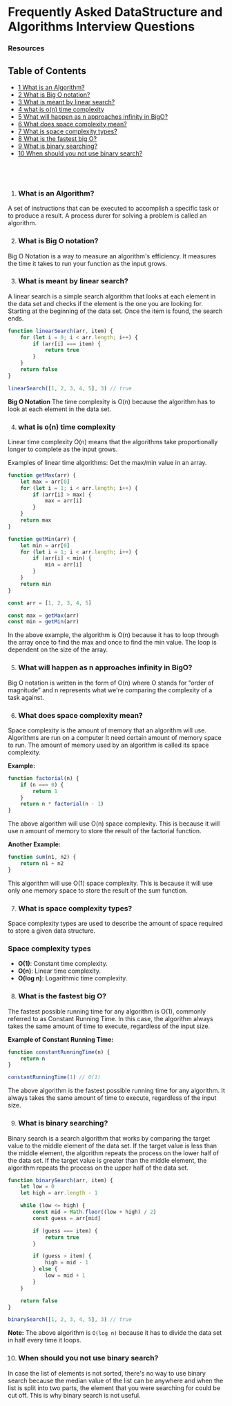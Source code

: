 # Frequently Asked DataStructure and Algorithms Interview Questions 
 ### Resources 
 

 ## Table of Contents

- [1 What is an Algorithm?](#what-is-an-algorithm)
- [2 What is Big O notation?](#what-is-big-o-notation)
- [3 What is meant by linear search?](#what-is-meant-by-linear-search)
- [4 what is o(n) time complexity](#what-is-on-time-complexity)
- [5 What will happen as n approaches infinity in BigO?](#what-will-happen-as-n-approaches-infinity-in-bigo)
- [6 What does space complexity mean?](#what-does-space-complexity-mean)
- [7 What is space complexity types?](#what-is-space-complexity-types)
- [8 What is the fastest big O?](#what-is-the-fastest-big-o)
- [9 What is binary searching?](#what-is-binary-searching)
- [10 When should you not use binary search?](#when-should-you-not-use-binary-search)
<br/><br/><br/><br/>

1. ### What is an Algorithm?

A set of instructions that can be executed to accomplish a specific task or to produce a result. A process durer for solving a problem is called an algorithm.

2. ### What is Big O notation?

Big O Notation is a way to measure an algorithm's efficiency. It measures the time it takes to run your function as the input grows.

3. ### What is meant by linear search?

A linear search is a simple search algorithm that looks at each element in the data set and checks if the element is the one you are looking for. Starting at the beginning of the data set. Once the item is found, the search ends.

```javascript
function linearSearch(arr, item) {
	for (let i = 0; i < arr.length; i++) {
		if (arr[i] === item) {
			return true
		}
	}
	return false
}

linearSearch([1, 2, 3, 4, 5], 3) // true
```

**Big O Notation**
The time complexity is O(n) because the algorithm has to look at each element in the data set.

4. ### what is o(n) time complexity

Linear time complexity O(n) means that the algorithms take proportionally longer to complete as the input grows.

Examples of linear time algorithms: Get the max/min value in an array.

```js
function getMax(arr) {
	let max = arr[0]
	for (let i = 1; i < arr.length; i++) {
		if (arr[i] > max) {
			max = arr[i]
		}
	}
	return max
}

function getMin(arr) {
	let min = arr[0]
	for (let i = 1; i < arr.length; i++) {
		if (arr[i] < min) {
			min = arr[i]
		}
	}
	return min
}

const arr = [1, 2, 3, 4, 5]

const max = getMax(arr)
const min = getMin(arr)
```

In the above example, the algorithm is O(n) because it has to loop through the array once to find the max and once to find the min value. The loop is dependent on the size of the array.

5. ### What will happen as n approaches infinity in BigO?

Big O notation is written in the form of O(n) where O stands for “order of magnitude” and n represents what we're comparing the complexity of a task against.

6. ### What does space complexity mean?

Space complexity is the amount of memory that an algorithm will use. Algorithms are run on a computer It need certain amount of memory space to run. The amount of memory used by an algorithm is called its space complexity.

**Example:**

```javascript
function factorial(n) {
	if (n === 0) {
		return 1
	}
	return n * factorial(n - 1)
}
```

The above algorithm will use O(n) space complexity. This is because it will use n amount of memory to store the result of the factorial function.

**Another Example:**

```javascript
function sum(n1, n2) {
	return n1 + n2
}
```

This algorithm will use O(1) space complexity. This is because it will use only one memory space to store the result of the sum function.

7. ### What is space complexity types?

Space complexity types are used to describe the amount of space required to store a given data structure.

### Space complexity types

- **O(1)**: Constant time complexity.
- **O(n)**: Linear time complexity.
- **O(log n)**: Logarithmic time complexity.

8. ### What is the fastest big O?

The fastest possible running time for any algorithm is O(1), commonly referred to as Constant Running Time. In this case, the algorithm always takes the same amount of time to execute, regardless of the input size.

**Example of Constant Running Time:**

```javascript
function constantRunningTime(n) {
	return n
}

constantRunningTime(1) // O(1)
```

The above algorithm is the fastest possible running time for any algorithm. It always takes the same amount of time to execute, regardless of the input size.

9. ### What is binary searching?

Binary search is a search algorithm that works by comparing the target value to the middle element of the data set. If the target value is less than the middle element, the algorithm repeats the process on the lower half of the data set. If the target value is greater than the middle element, the algorithm repeats the process on the upper half of the data set.

```javascript
function binarySearch(arr, item) {
	let low = 0
	let high = arr.length - 1

	while (low <= high) {
		const mid = Math.floor((low + high) / 2)
		const guess = arr[mid]

		if (guess === item) {
			return true
		}

		if (guess > item) {
			high = mid - 1
		} else {
			low = mid + 1
		}
	}

	return false
}

binarySearch([1, 2, 3, 4, 5], 3) // true
```

**Note:** The above algorithm is `O(log n)` because it has to divide the data set in half every time it loops.

10. ### When should you not use binary search?

In case the list of elements is not sorted, there's no way to use binary search because the median value of the list can be anywhere and when the list is split into two parts, the element that you were searching for could be cut off. This is why binary search is not useful.

